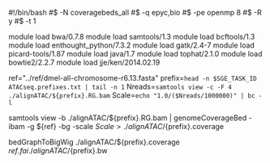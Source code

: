 #!/bin/bash
#$ -N coveragebeds_all
#$ -q epyc,bio
#$ -pe openmp 8
#$ -R y
#$ -t 1

module load bwa/0.7.8
module load samtools/1.3
module load bcftools/1.3
module load enthought_python/7.3.2
module load gatk/2.4-7
module load picard-tools/1.87
module load java/1.7
module load tophat/2.1.0
module load bowtie2/2.2.7
module load jje/ken/2014.02.19

ref="../ref/dmel-all-chromosome-r6.13.fasta"
prefix=`head -n $SGE_TASK_ID ATACseq.prefixes.txt | tail -n 1`
Nreads=`samtools view -c -F 4 ./alignATAC/${prefix}.RG.bam`
Scale=`echo "1.0/($Nreads/1000000)" | bc -l`

samtools view -b ./alignATAC/${prefix}.RG.bam | genomeCoverageBed -ibam -g ${ref} -bg -scale ${Scale} > ./alignATAC/${prefix}.coverage

bedGraphToBigWig ./alignATAC/${prefix}.coverage ${ref}.fai ./alignATAC/${prefix}.bw
